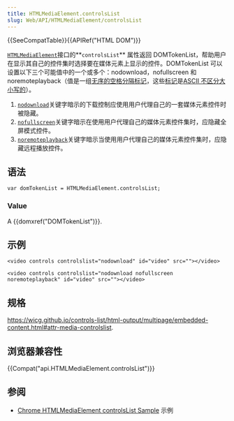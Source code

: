 ```yaml
---
title: HTMLMediaElement.controlsList
slug: Web/API/HTMLMediaElement/controlsList
---
```


{{SeeCompatTable}}{{APIRef("HTML DOM")}}

[`HTMLMediaElement`](/zh-CN/docs/Web/API/HTMLMediaElement)接口的**`controlsList`** 属性返回 DOMTokenList，帮助用户在显示其自己的控件集时选择要在媒体元素上显示的控件。DOMTokenList 可以设置以下三个可能值中的一个或多个：nodownload，nofullscreen 和 noremoteplayback（值是一组[无序的空格分隔标记](https://wicg.github.io/controls-list/html-output/multipage/infrastructure.html#unordered-set-of-unique-space-separated-tokens)，这些[标记](https://wicg.github.io/controls-list/html-output/multipage/infrastructure.html#unordered-set-of-unique-space-separated-tokens)是[ASCII 不区分大小写的](https://infra.spec.whatwg.org/#ascii-case-insensitive)）。

1. [`nodownload`](https://wicg.github.io/controls-list/html-output/multipage/embedded-content.html#attr-media-controlslist-nodownload)关键字暗示的下载控制应使用用户代理自己的一套媒体元素控件时被隐藏。
2. [`nofullscreen`](https://wicg.github.io/controls-list/html-output/multipage/embedded-content.html#attr-media-controlslist-nofullscreen)关键字暗示在使用用户代理自己的媒体元素控件集时，应隐藏全屏模式控件。
3. [`noremoteplayback`](https://wicg.github.io/controls-list/html-output/multipage/embedded-content.html#attr-media-controlslist-noremoteplayback)关键字暗示当使用用户代理自己的媒体元素控件集时，应隐藏远程播放控件。

## 语法

```plain
var domTokenList = HTMLMediaElement.controlsList;
```

### Value

A {{domxref("DOMTokenList")}}.

## 示例

```plain
<video controls controlslist="nodownload" id="video" src=""></video>
```

```plain
<video controls controlslist="nodownload nofullscreen noremoteplayback" id="video" src=""></video>
```

## 规格

<https://wicg.github.io/controls-list/html-output/multipage/embedded-content.html#attr-media-controlslist>.

## 浏览器兼容性

{{Compat("api.HTMLMediaElement.controlsList")}}

## 参阅

- [Chrome HTMLMediaElement controlsList Sample](https://googlechrome.github.io/samples/media/controlslist.html) 示例
